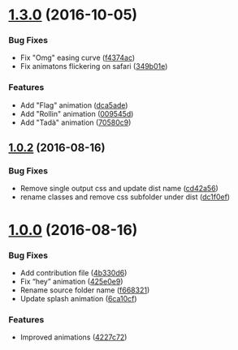 <a name="1.3.0"></a>
# [1.3.0](https://github.com/equinusocio/ckdcss/compare/1.2.0...v1.3.0) (2016-10-05)


### Bug Fixes

* Fix "Omg" easing curve ([f4374ac](https://github.com/equinusocio/ckdcss/commit/f4374ac))
* Fix animatons flickering on safari ([349b01e](https://github.com/equinusocio/ckdcss/commit/349b01e))

### Features

* Add "Flag" animation ([dca5ade](https://github.com/equinusocio/ckdcss/commit/dca5ade))
* Add "Rollin" animation ([009545d](https://github.com/equinusocio/ckdcss/commit/009545d))
* Add "Tadà" animation ([70580c9](https://github.com/equinusocio/ckdcss/commit/70580c9))



<a name="1.0.2"></a>
## [1.0.2](https://github.com/equinusocio/ckdcss/compare/1.0.1...1.0.2) (2016-08-16)


### Bug Fixes

* Remove single output css and update dist name ([cd42a56](https://github.com/equinusocio/ckdcss/commit/cd42a56))
* rename classes and remove css subfolder under dist ([dc1f0ef](https://github.com/equinusocio/ckdcss/commit/dc1f0ef))



<a name="1.0.0"></a>
# [1.0.0](https://github.com/equinusocio/ckdcss/compare/f668321...1.0.0) (2016-08-16)


### Bug Fixes

* Add contribution file ([4b330d6](https://github.com/equinusocio/ckdcss/commit/4b330d6))
* Fix “hey” animation ([425e0e9](https://github.com/equinusocio/ckdcss/commit/425e0e9))
* Rename source folder name ([f668321](https://github.com/equinusocio/ckdcss/commit/f668321))
* Update splash animation ([6ca10cf](https://github.com/equinusocio/ckdcss/commit/6ca10cf))


### Features

* Improved animations ([4227c72](https://github.com/equinusocio/ckdcss/commit/4227c72))



